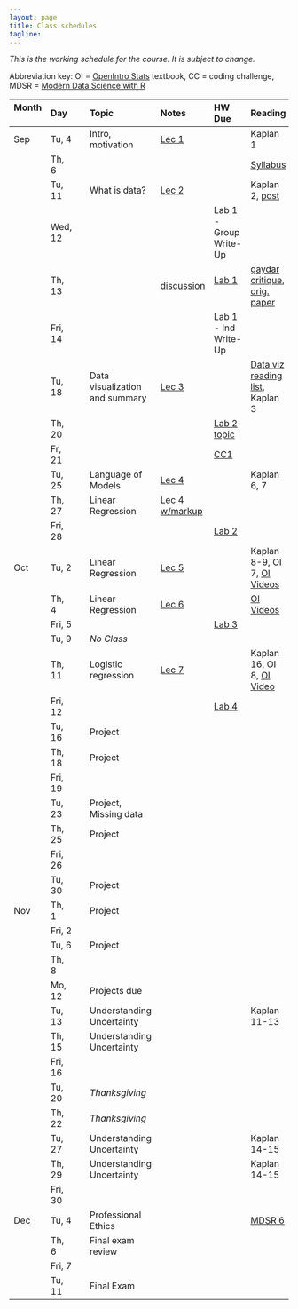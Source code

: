 ```yaml
---
layout: page
title: Class schedules
tagline: 
---
```


<!---Updated restructuring--->

*This is the working schedule for the course. It is subject to change.*

Abbreviation key: OI = [OpenIntro Stats](https://www.openintro.org/stat/index.php?stat_book=os) textbook, CC = coding challenge, MDSR = [Modern Data Science with R](http://mdsr-book.github.io/)

Month &nbsp; | Day   |     | Topic |  Notes &nbsp;   | HW Due &nbsp;  | Reading 
:---- |:----- | --- |:----- |:-----  |:------ |:------- 
 Sep | Tu, 4 |     | Intro, motivation | [Lec 1](../assets/lectures/lecture1-intro-regression/lecture1-intro-regression.pdf) ||Kaplan 1
     | Th,  6|     |  | | | [Syllabus](../assets/syllabus/data-stories-reich-syllabus.pdf) 
     | Tu, 11|     | What is data?     | [Lec 2](../assets/lectures/lecture2-what-is-data/lecture2-what-is-data.pdf) |  | Kaplan 2, [post](https://simplystatistics.org/2018/08/15/the-law-and-order-of-data-science/) 
     | Wed, 12|    ||| Lab 1 - Group Write-Up| 
     | Th, 13|     |  | [discussion](../assets/labs/lab1-data/lab1-data.pdf) | [Lab 1](../assets/labs/lab1-data/lab1-discussion.pdf) &nbsp; &nbsp; | [gaydar critique](http://www.stat.columbia.edu/~gelman/research/unpublished/gaydar5.pdf), [orig. paper](https://psyarxiv.com/hv28a/)
     | Fri, 14|    |   | | Lab 1 - Ind Write-Up|
     | Tu, 18|     | Data visualization and summary | [Lec 3](../assets/lectures/lecture3-data-viz/lecture3-data-viz.pdf) |  | [Data viz reading list](data-viz-reading-list.html), Kaplan 3
     | Th, 20|     |    | | [Lab 2 topic](https://goo.gl/forms/q9G3ABH1m7wuyOaI3) | 
     | Fr, 21|     |    | | [CC1](../assets/challenges/coding-challenge-1.pdf) | 
     | Tu, 25|     | Language of Models | [Lec 4](../assets/lectures/lecture4-models/lecture4-model-language.pdf) || Kaplan 6, 7  
     | Th, 27|     | Linear Regression | [Lec 4 w/markup](../assets/lectures/lecture4-models/lecture4-model-language-annotated.pdf) | | 
     | Fri, 28|    |    |  | [Lab 2](../assets/labs/lab2-blog/lab2-blog.pdf)|
 Oct | Tu,  2|     | Linear Regression | [Lec 5](../assets/lectures/lecture5-splines/lecture-splines.pdf) || Kaplan 8-9, OI 7, [OI Videos](https://www.youtube.com/playlist?list=PLkIselvEzpM63ikRfN41DNIhSgzboELOM) 
     | Th,  4|     | Linear Regression | [Lec 6](../assets/lectures/lecture6-regress/lecture6-regress.pdf) |  | [OI Videos](https://www.youtube.com/playlist?list=PLkIselvEzpM5f1HYzIjFt52SD4izsJ2_I)  
     | Fri, 5|    |    | | [Lab 3](../assets/labs/lab3-regress/lab3-regress.pdf) |
     | Tu, 9|     | _No Class_ |   | | 
     | Th, 11|     | Logistic regression | [Lec 7](../assets/lectures/lecture7-logistic/lecture7-logistic.pdf) || Kaplan 16, OI 8, [OI Video](https://www.youtube.com/watch?v=uYC2eLVSpI8&list=PLkIselvEzpM5f1HYzIjFt52SD4izsJ2_I&index=4)
     | Fri, 12|    |   | | [Lab 4](../assets/labs/lab4-interact/lab4-interact.pdf)|
     | Tu, 16|     | Project  | | | 
     | Th, 18|     | Project  | | | 
     | Fri, 19|    |    | | <!--Lab 5-->|
     | Tu, 23|     | Project, Missing data  | <!--[Lec 10](../assets/lectures/lecture10-impute/lecture10-impute.pdf)--> ||
     | Th, 25|     | Project  | | | 
     | Fri, 26|    |    | | <!--CC2--> |
     | Tu, 30|     | Project  | | | 
 Nov | Th,  1|     | Project  | | | 
     | Fri, 2|     |    | | <!--CC3--> |
     | Tu,  6|     | Project  | | |  
     | Th,  8|     |    | | | 
     | Mo, 12|     | Projects due   | | | 
     | Tu, 13|     | Understanding Uncertainty | <!--[Lec 8](../assets/lectures/lecture8-confidence/lecture8-inference.pdf), [Suppl](../assets/lectures/lecture8-confidence/lecture8-activity.html) -->| |  Kaplan 11-13
     | Th, 15|     | Understanding Uncertainty |  <!--[Lec 9](../assets/lectures/lecture9-intervals/lecture9-intervals.pdf), [Suppl](../assets/lectures/lecture9-intervals/lecture9-activity.Rmd)-->  | ||
     | Fri, 16|    |          | | <!--CC4--> |
     | Tu, 20|     | _Thanksgiving_   | | |
     | Th, 22|     | _Thanksgiving_    | | | 
     | Tu, 27|     | Understanding Uncertainty | || Kaplan 14-15 
     | Th, 29|     | Understanding Uncertainty | || Kaplan 14-15
     | Fri, 30|    |          | | <!--Lab 6--> <!--[](../assets/labs/lab6-infer/lab6-infer.pdf)-->|
 Dec | Tu,  4|     | Professional Ethics | | | [MDSR 6](http://mdsr-book.github.io/excerpts/mdsr-ethics.pdf)
     | Th,  6|     | Final exam review | | |
     | Fri, 7|     |     | | <!--Lab 7--> |
     | Tu, 11|     | Final Exam | | |
